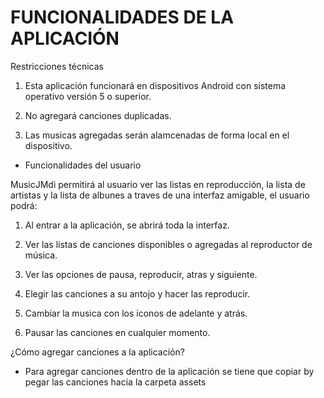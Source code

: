 # FUNCIONALIDADES DE LA APLICACIÓN

Restricciones técnicas

1. Esta aplicación funcionará en dispositivos Android con sistema operativo versión 5 o superior.

2. No agregará canciones duplicadas.

3. Las musicas agregadas serán alamcenadas de forma local en el dispositivo.

- Funcionalidades del usuario

MusicJMdi permitirá al usuario ver las listas en reproducción, la lista de artistas y la lista de albunes a traves de una interfaz amigable, el usuario podrá:

1. Al entrar a la aplicación, se abrirá toda la interfaz. 

2. Ver las listas de canciones disponibles o agregadas al reproductor de música. 

3. Ver las opciones de pausa, reproducir, atras y siguiente.

4. Elegir las canciones a su antojo y hacer las reproducir.

5. Cambiar la musica con los iconos de adelante y atrás.

10. Pausar las canciones en cualquier momento.

¿Cómo agregar canciones a la aplicación?

- Para agregar canciones dentro de la aplicación se tiene que copiar by pegar las canciones hacia la carpeta assets 